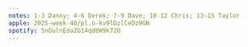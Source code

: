 ```yaml
---
notes: 1-3 Danny; 4-6 Derek; 7-9 Dave; 10-12 Chris; 13-15 Taylor
apple: 2025-week-40/pl.u-kv9lDzlCeDz9GN
spotify: 5nOulnEdaZG14qd8W9k728
---
```

